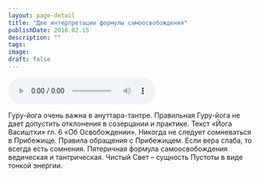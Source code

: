 ```yaml
---
layout: page-detail
title: "Две интерпретации формулы самоосвобождения"
publishDate: 2018.02.15
description: ""
tags:
image:
draft: false
---
```


<audio title="2018.02.15 - Две интерпретации формулы самоосвобождения.mp3" src="https://filer-api.advayta.org/v1.0/public/files/74555" controls=""></audio>

 Гуру-йога очень важна в ануттара-тантре. Правильная Гуру-йога не дает допустить отклонения в созерцании и практике. Текст «Йога Васиштхи» гл. 6 «Об Освобождении». Никогда не следует сомневаться в Прибежище. Правила обращения с Прибежищем. Если вера слаба, то всегда есть сомнения. Пятеричная формула самоосвобождения ведическая и тантрическая. Чистый Свет – сущность Пустоты в виде тонкой энергии. 

  
